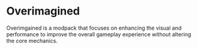 # Overimagined
Overimgained is a modpack that focuses on enhancing the visual and performance to improve the overall gameplay experience without altering the core mechanics.
